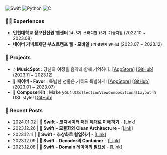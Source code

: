 
<br/>

![Swift] ![Python] ![C]

### 👨‍💻 Experiences

- **인천대학교 정보전산원 앱센터 `14.5기 스터디원` `15기 기술지원`** (2022.10 ~ 2023.08)<br/>
- **네이버 커넥트재단 부스트캠프 웹・모바일 `8기` `챌린지` `멤버십`** (2023.07 ~ 2023.12)<br/>

### 💾 Projects

- 🎶 **MusicSpot** : 당신의 여정을 음악과 함께 기억하다. [[AppStore](https://apps.apple.com/kr/app/musicspot/id6474530486?l=en-GB)] [[GitHub](https://github.com/boostcampwm2023/iOS01-MusicSpot)] (2023.11 ~ 2023.12) <br/>
- 🎁 **페이버 - Favor** : 특별한 선물은 기록도 특별하게! [[AppStore](https://apps.apple.com/kr/app/favor-%ED%8E%98%EC%9D%B4%EB%B2%84/id6449257998?l=en-GB)] [[GitHub](https://github.com/Favor-Gift-Reminder/Favor-iOS)] (2023.01 ~ 2023.07) <br/>
- 📱 **ComposerKit** : Make your `UICollectionViewCompositionalLayout` in DSL style! [[GitHub](https://github.com/SwiftyJunnos/ComposerKit)] <br/>

### 📝 Recent Posts
- 2024.01.02 | **🍎 Swift - 코디네이터 패턴 제대로 이해하기** - [[Link](https://www.nomatterjun.vision/blog/Swift/29.Coordinator02)] <br/>
- 2023.12.26 | **🍎 Swift - 모듈화와 Clean Architecture** - [[Link](https://www.nomatterjun.vision/blog/iOS/13.Modularization)] <br/>
- 2023.12.11 | **🍎 Swift - 추상화로 협업하기** - [[Link](https://www.nomatterjun.vision/blog/Swift/27.Abstraction_Coop)] <br/>
- 2023.12.09 | **🍎 Swift - Decoder의 Container** - [[Link](https://www.nomatterjun.vision/blog/Swift/26.DecodingContainer)] <br/>
- 2023.12.08 | **🍎 Swift - Domain 레이어의 필요성** - [[Link](https://www.nomatterjun.vision/blog/Swift/25.DomainLayer)] <br/>

<br/>

[Swift]: https://img.shields.io/badge/swift-F54A2A?style=for-the-badge&logo=swift&logoColor=white
[C]: https://img.shields.io/badge/c-%2300599C.svg?style=for-the-badge&logo=c&logoColor=white
[Python]: https://img.shields.io/badge/python-3670A0?style=for-the-badge&logo=python&logoColor=ffdd54
